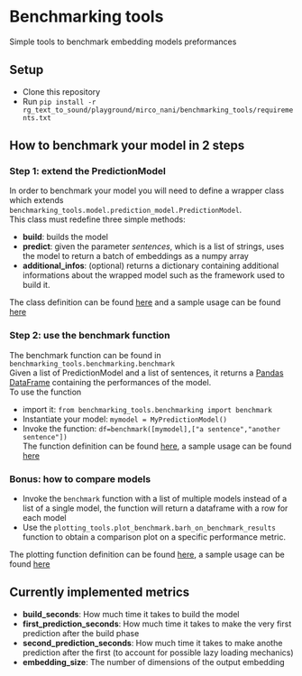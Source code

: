 # Benchmarking tools
Simple tools to benchmark embedding models preformances

## Setup
* Clone this repository
* Run ```pip install -r rg_text_to_sound/playground/mirco_nani/benchmarking_tools/requirements.txt```

## How to benchmark your model in 2 steps
### Step 1: extend the PredictionModel
In order to benchmark your model you will need to define a wrapper class which extends ```benchmarking_tools.model.prediction_model.PredictionModel```.  
This class must redefine three simple methods:  
* **build**: builds the model
* **predict**: given the parameter *sentences*, which is a list of strings, uses the model to return a batch of embeddings as a numpy array
* **additional_infos**: (optional) returns a dictionary containing additional informations about the wrapped model such as the framework used to build it.
  
The class definition can be found [here](src/benchmarking_tools/model/prediction_model.py) and a sample usage can be found [here](src/benchmarking_tools/model/tf_hub_models.py)

### Step 2: use the benchmark function
The benchmark function can be found in ```benchmarking_tools.benchmarking.benchmark```  
Given a list of PredictionModel and a list of sentences, it returns a [Pandas DataFrame](https://pandas.pydata.org/pandas-docs/stable/reference/api/pandas.DataFrame.html) containing the performances of the model.  
To use the function  
* import it: ```from benchmarking_tools.benchmarking import benchmark```  
* Instantiate your model: ```mymodel = MyPredictionModel()```  
* Invoke the function: ```df=benchmark([mymodel],["a sentence","another sentence"])```  
The function definition can be found [here](src/benchmarking_tools/benchmarking.py), a sample usage can be found [here](src/benchmark_tfhub.py)
### Bonus: how to compare models
* Invoke the ```benchmark``` function with a list of multiple models instead of a list of a single model, the function will return a dataframe with a row for each model
* Use the ```plotting_tools.plot_benchmark.barh_on_benchmark_results``` function to obtain a comparison plot on a specific performance metric.  

The plotting function definition can be found [here](src/benchmarking_tools/plotting_tools/plot_benchmark.py), a sample usage can be found [here](src/plot_benchmark_results.py)

## Currently implemented metrics
* **build_seconds**: How much time it takes to build the model
* **first_prediction_seconds**: How much time it takes to make the very first prediction after the build phase
* **second_prediction_seconds**: How much time it takes to make anothe prediction after the first (to account for possible lazy loading mechanics)
* **embedding_size**: The number of dimensions of the output embedding
